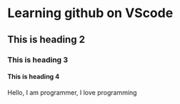 # Learning github on VScode

## This is heading 2

### This is heading 3

#### This is heading 4

Hello, I am programmer, I love programming